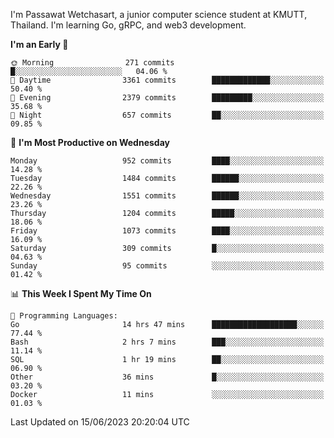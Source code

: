 
I'm Passawat Wetchasart, a junior computer science student at KMUTT, Thailand. I'm learning Go, gRPC, and web3 development.



<!--START_SECTION:waka-->
**I'm an Early 🐤** 

```text
🌞 Morning                271 commits         █░░░░░░░░░░░░░░░░░░░░░░░░   04.06 % 
🌆 Daytime                3361 commits        █████████████░░░░░░░░░░░░   50.40 % 
🌃 Evening                2379 commits        █████████░░░░░░░░░░░░░░░░   35.68 % 
🌙 Night                  657 commits         ██░░░░░░░░░░░░░░░░░░░░░░░   09.85 % 
```
📅 **I'm Most Productive on Wednesday** 

```text
Monday                   952 commits         ████░░░░░░░░░░░░░░░░░░░░░   14.28 % 
Tuesday                  1484 commits        ██████░░░░░░░░░░░░░░░░░░░   22.26 % 
Wednesday                1551 commits        ██████░░░░░░░░░░░░░░░░░░░   23.26 % 
Thursday                 1204 commits        █████░░░░░░░░░░░░░░░░░░░░   18.06 % 
Friday                   1073 commits        ████░░░░░░░░░░░░░░░░░░░░░   16.09 % 
Saturday                 309 commits         █░░░░░░░░░░░░░░░░░░░░░░░░   04.63 % 
Sunday                   95 commits          ░░░░░░░░░░░░░░░░░░░░░░░░░   01.42 % 
```


📊 **This Week I Spent My Time On** 

```text
💬 Programming Languages: 
Go                       14 hrs 47 mins      ███████████████████░░░░░░   77.44 % 
Bash                     2 hrs 7 mins        ███░░░░░░░░░░░░░░░░░░░░░░   11.14 % 
SQL                      1 hr 19 mins        ██░░░░░░░░░░░░░░░░░░░░░░░   06.90 % 
Other                    36 mins             █░░░░░░░░░░░░░░░░░░░░░░░░   03.20 % 
Docker                   11 mins             ░░░░░░░░░░░░░░░░░░░░░░░░░   01.03 % 
```


 Last Updated on 15/06/2023 20:20:04 UTC
<!--END_SECTION:waka-->

<!--
**markpassawat/markpassawat** is a ✨ _special_ ✨ repository because its `README.md` (this file) appears on your GitHub profile.

Here are some ideas to get you started:

- 🔭 I’m currently working on ...
- 🌱 I’m currently learning ...
- 👯 I’m looking to collaborate on ...
- 🤔 I’m looking for help with ...
- 💬 Ask me about ...
- 📫 How to reach me: ...
- 😄 Pronouns: He/Him
- ⚡ Fun fact: ...
-->
